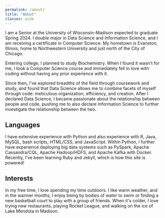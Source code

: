 ```yaml
---
permalink: /about/
title: "About"
classes: wide
---
```


I am a Senior at the University of Wisconsin-Madison expected to graduate Spring 2024. I double major in Data Science and Information Science, and I am receiving a certificate in Computer Science. My hometown is Evanston, Illinois, home to Northwestern University and just north of the City of Chicago.

Entering college, I planned to study Biochemistry. When I found it wasn't for me, I took a Computer Science course and immediately fell in love with coding without having any prior experience with it. 

Since then, I've explored breadths of the field through coursework and study, and found that Data Science allows me to combine facets of myself through code: meticulous organization, efficiency, and creation. After I declared Data Science, I became passionate about the relationship between people and code, pushing me to also declare Information Science to further investigate the relationship between the two.

## Languages

I have extensive experience with Python and also experience with R, Java, MySQL, bash scripts, HTML/CSS, and JavaScript. Within Python, I further have experience deploying big data systems such as PySpark, Apache Cassandra/CQL, Apache Hadoop/HDFS, and Apache Kafka with Docker. Recently, I've been learning Ruby and Jekyll, which is how this site is powered! 

## Interests

In my free time, I love spending my time outdoors. I like warm weather, and in the warmer months, I enjoy being by bodies of water to swim or finding a new basketball court to play with a group of friends. When it's colder, I love trying new restaurants, playing Rocket League, and walking on the ice of Lake Mendota in Madison.
